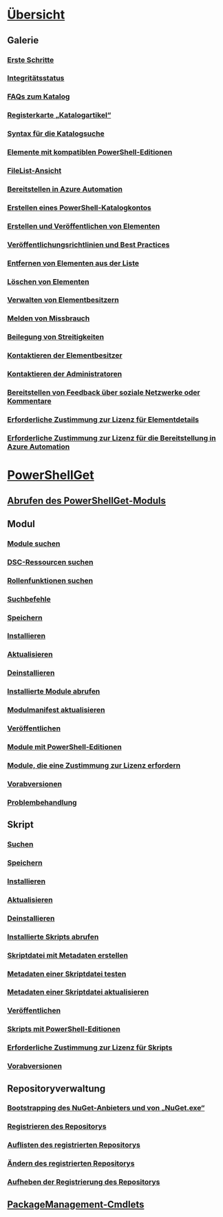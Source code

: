 # [Übersicht](readme.md)
## Galerie
### [Erste Schritte](psgallery/psgallery_gettingstarted.md)
### [Integritätsstatus](psgallery/psgallery_status.md)
### [FAQs zum Katalog](psgallery/psgallery_faqs.md)
### [Registerkarte „Katalogartikel“](psgallery/psgallery_items_tab.md)
### [Syntax für die Katalogsuche](psgallery/psgallery_search_syntax.md)
### [Elemente mit kompatiblen PowerShell-Editionen](psgallery/psgallery_pseditions.md)
### [FileList-Ansicht](psgallery/psgallery_filelist_feature.md)
### [Bereitstellen in Azure Automation](psgallery/psgallery_deploy_to_azure_automation.md)
### [Erstellen eines PowerShell-Katalogkontos](psgallery/psgallery_creating_an_account.md)
### [Erstellen und Veröffentlichen von Elementen](psgallery/Creating-and-Publishing-an-item.md)
### [Veröffentlichungsrichtlinien und Best Practices](psgallery/psgallery-PublishingGuidelines.md)
### [Entfernen von Elementen aus der Liste](psgallery/psgallery_unlist_items.md)
### [Löschen von Elementen](psgallery/Deleting-Items.md)
### [Verwalten von Elementbesitzern](psgallery/Managing-Item-Owners.md)
### [Melden von Missbrauch](psgallery/psgallery_report_abuse.md)
### [Beilegung von Streitigkeiten](psgallery/psgallery_dispute_resolution.md)
### [Kontaktieren der Elementbesitzer](psgallery/psgallery_contacting_item_owners.md)
### [Kontaktieren der Administratoren](psgallery/psgallery_contacting_administrators.md)
### [Bereitstellen von Feedback über soziale Netzwerke oder Kommentare](psgallery/psgallery-SocialMediaFeedback.md)
### [Erforderliche Zustimmung zur Lizenz für Elementdetails](psgallery/psgallery_requires_license_acceptance.md)
### [Erforderliche Zustimmung zur Lizenz für die Bereitstellung in Azure Automation](psgallery/psgallery_deploy_to_azure_automation_requireLicenseAcceptance.md)

# [PowerShellGet](psget/overview.md)
## [Abrufen des PowerShellGet-Moduls](psget/get_psget_module.md)

## Modul
### [Module suchen](psget/module/psget_find-module.md)
### [DSC-Ressourcen suchen](psget/module/psget_find-dscresource.md)
### [Rollenfunktionen suchen](psget/module/psget_find-rolecapability.md)
### [Suchbefehle](psget/module/psget_find-command.md)
### [Speichern](psget/module/psget_save-module.md)
### [Installieren](psget/module/psget_install-module.md)
### [Aktualisieren](psget/module/psget_update-module.md)
### [Deinstallieren](psget/module/psget_uninstall-module.md)
### [Installierte Module abrufen](psget/module/psget_get-installedmodule.md)
### [Modulmanifest aktualisieren](psget/module/psget_update-modulemanifest.md)
### [Veröffentlichen](psget/module/psget_publish-module.md)
### [Module mit PowerShell-Editionen](psget/module/modulewithpseditionsupport.md)
### [Module, die eine Zustimmung zur Lizenz erfordern](psget/module/RequireLicenseAcceptance.md)
### [Vorabversionen](psget/module/PreReleaseModule.md)
### [Problembehandlung](psget/psget_cmdlets_troubleshooting.md)

## Skript
### [Suchen](psget/script/psget_find-script.md)
### [Speichern](psget/script/psget_save-script.md)
### [Installieren](psget/script/psget_install-script.md)
### [Aktualisieren](psget/script/psget_update-script.md)
### [Deinstallieren](psget/script/psget_uninstall-script.md)
### [Installierte Skripts abrufen](psget/script/psget_get-installedscript.md)
### [Skriptdatei mit Metadaten erstellen](psget/script/psget_new-scriptfileinfo.md)
### [Metadaten einer Skriptdatei testen](psget/script/psget_test-scriptfileinfo.md)
### [Metadaten einer Skriptdatei aktualisieren](psget/script/psget_update-scriptfileinfo.md)
### [Veröffentlichen](psget/script/psget_publish-script.md)
### [Skripts mit PowerShell-Editionen](psget/script/scriptwithpseditionsupport.md)
### [Erforderliche Zustimmung zur Lizenz für Skripts](psget/script/script_RequireLicenseAcceptance.md)
### [Vorabversionen](psget/script/PreReleaseScript.md)
## Repositoryverwaltung
### [Bootstrapping des NuGet-Anbieters und von „NuGet.exe“](psget/repository/bootstrapping_nuget_proivder_and_exe.md)
### [Registrieren des Repositorys](psget/repository/psget_register-psrepository.md)
### [Auflisten des registrierten Repositorys](psget/repository/psget_get-psrepository.md)
### [Ändern des registrierten Repositorys](psget/repository/psget_set-psrepository.md)
### [Aufheben der Registrierung des Repositorys](psget/repository/psget_unregister-psrepository.md)

## [PackageManagement-Cmdlets](psget/oneget/PackageManagement_cmdlets.md)
